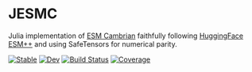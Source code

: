 # JESMC

Julia implementation of [ESM Cambrian](https://www.evolutionaryscale.ai/blog/esm-cambrian) faithfully following [HuggingFace ESM++](https://huggingface.co/Synthyra/ESMplusplus_large) and using SafeTensors for numerical parity.

[![Stable](https://img.shields.io/badge/docs-stable-blue.svg)](https://mashu.github.io/JESMC.jl/stable/)
[![Dev](https://img.shields.io/badge/docs-dev-blue.svg)](https://mashu.github.io/JESMC.jl/dev/)
[![Build Status](https://github.com/mashu/JESMC.jl/actions/workflows/CI.yml/badge.svg?branch=main)](https://github.com/mashu/JESMC.jl/actions/workflows/CI.yml?query=branch%3Amain)
[![Coverage](https://codecov.io/gh/mashu/JESMC.jl/branch/main/graph/badge.svg)](https://codecov.io/gh/mashu/JESMC.jl)
